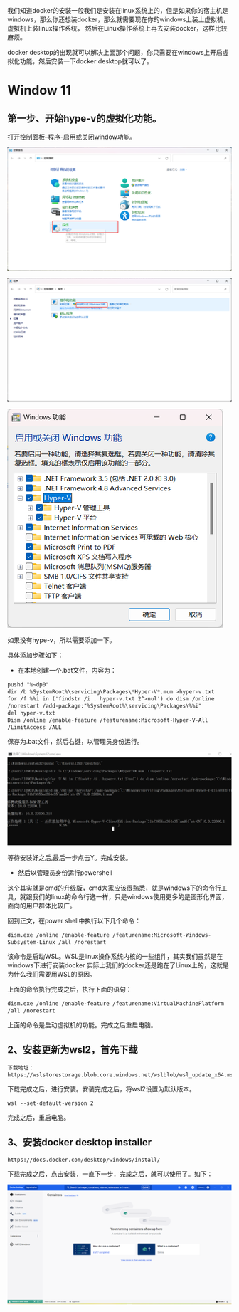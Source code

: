 我们知道docker的安装一般我们是安装在linux系统上的，但是如果你的宿主机是windows，那么你还想装docker，那么就需要现在你的windows上装上虚拟机，虚拟机上装linux操作系统，
然后在Linux操作系统上再去安装docker，这样比较麻烦。

docker desktop的出现就可以解决上面那个问题，你只需要在windows上开启虚拟化功能，然后安装一下docker desktop就可以了。


# Window 11

## 第一步、开始hype-v的虚拟化功能。

打开控制面板–程序-启用或关闭window功能。

![img.png](img.png)

![img_1.png](img_1.png)

![img_2.png](img_2.png)

如果没有hype-v，所以需要添加一下。

具体添加步骤如下：

* 在本地创建一个.bat文件，内容为：

```shell
pushd "%~dp0"
dir /b %SystemRoot%\servicing\Packages\*Hyper-V*.mum >hyper-v.txt
for /f %%i in ('findstr /i . hyper-v.txt 2^>nul') do dism /online /norestart /add-package:"%SystemRoot%\servicing\Packages\%%i"
del hyper-v.txt
Dism /online /enable-feature /featurename:Microsoft-Hyper-V-All /LimitAccess /ALL
```

保存为.bat文件，然后右键，以管理员身份运行。

![img_3.png](img_3.png)

等待安装好之后,最后一步点击Y。完成安装。

* 然后以管理员身份运行powershell

这个其实就是cmd的升级版，cmd大家应该很熟悉，就是windows下的命令行工具，就跟我们的linux的命令行逸一样，只是windows使用更多的是图形化界面，面向的用户群体比较广。

回到正文，在power shell中执行以下几个命令：

```shell
dism.exe /online /enable-feature /featurename:Microsoft-Windows-Subsystem-Linux /all /norestart
```

该命令是启动WSL。WSL是linux操作系统内核的一些组件，其实我们虽然是在windows下进行安装docker 实际上我们的docker还是跑在了Linux上的，这就是为什么我们需要用WSL的原因。

上面的命令执行完成之后，执行下面的语句：

```shell
dism.exe /online /enable-feature /featurename:VirtualMachinePlatform /all /norestart
```

上面的命令是启动虚拟机的功能。完成之后重启电脑。

## 2、安装更新为wsl2，首先下载

```shell
下载地址：
https://wslstorestorage.blob.core.windows.net/wslblob/wsl_update_x64.msi
```

下载完成之后，进行安装。安装完成之后，将wsl2设置为默认版本。

```shell
wsl --set-default-version 2
```

完成之后，重启电脑。

## 3、安装docker desktop installer

```shell
https://docs.docker.com/desktop/windows/install/
```

下载完成之后，点击安装，一直下一步，完成之后，就可以使用了。如下：

![img_4.png](img_4.png)